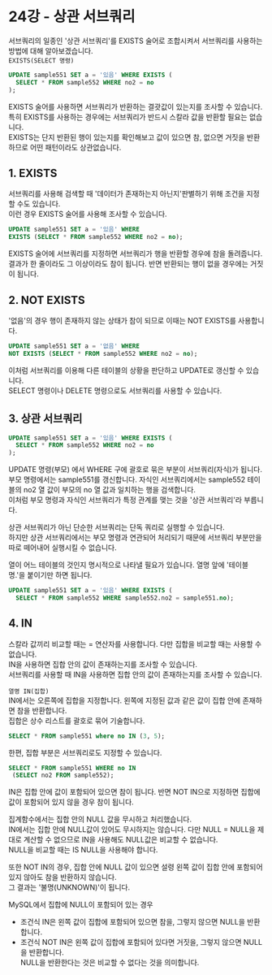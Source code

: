 # 24강 - 상관 서브쿼리
서브쿼리의 일종인 '상관 서브쿼리'를 EXISTS 술어로 조합시켜서 서브쿼리를 사용하는 방법에 대해 알아보겠습니다.  
`EXISTS(SELECT 명령)`  
  
```SQL
UPDATE sample551 SET a = '있음' WHERE EXISTS (
  SELECT * FROM sample552 WHERE no2 = no
);
```
EXISTS 술어를 사용하면 서브쿼리가 반환하는 결괏값이 있는지를 조사할 수 있습니다.  
특히 EXISTS를 사용하는 경우에는 서브쿼리가 반드시 스칼라 값을 반환할 필요는 없습니다.  
EXISTS는 단지 반환된 행이 있는지를 확인해보고 값이 있으면 참, 없으면 거짓을 반환하므로 어떤 패턴이라도 상관없습니다.  
  
## 1. EXISTS
서브쿼리를 사용해 검색할 때 '데이터가 존재하는지 아닌지'판별하기 위해 조건을 지정할 수도 있습니다.  
이런 경우 EXISTS 술어를 사용해 조사할 수 있습니다.  
```SQL
UPDATE sample551 SET a = '있음' WHERE 
EXISTS (SELECT * FROM sample552 WHERE no2 = no);
```
EXISTS 술어에 서브쿼리를 지정하면 서브쿼리가 행을 반환할 경우에 참을 돌려줍니다.  
결과가 한 줄이라도 그 이상이라도 참이 됩니다. 반면 반환되는 행이 없을 경우에는 거짓이 됩니다.  
  
## 2. NOT EXISTS
'없음'의 경우 행이 존재하지 않는 상태가 참이 되므로 이때는 NOT EXISTS를 사용합니다.  
```SQL
UPDATE sample551 SET a = '없음' WHERE
NOT EXISTS (SELECT * FROM sample552 WHERE no2 = no);
```
이처럼 서브쿼리를 이용해 다른 테이블의 상황을 판단하고 UPDATE로 갱신할 수 있습니다.  
SELECT 명령이나 DELETE 명령으로도 서브쿼리를 사용할 수 있습니다.  
  
## 3. 상관 서브쿼리
```SQL
UPDATE sample551 SET a = '있음' WHERE EXISTS (
  SELECT * FROM sample552 WHERE no2 = no
);
```
UPDATE 명령(부모) 에서 WHERE 구에 괄호로 묶은 부분이 서브쿼리(자식)가 됩니다.  
부모 명령에서는 sample551를 갱신합니다. 자식인 서브쿼리에서는 sample552 테이블의 no2 열 값이 부모의 no 열 값과 일치하는 행을 검색합니다.  
이처럼 부모 명령과 자식인 서브쿼리가 특정 관계를 맺는 것을 '상관 서브쿼리'라 부릅니다.  
  
상관 서브쿼리가 아닌 단순한 서브쿼리는 단독 쿼리로 실행할 수 있습니다.  
하지만 상관 서브쿼리에서는 부모 명령과 연관되어 처리되기 때문에 서브쿼리 부분만을 따로 떼어내어 실행시킬 수 없습니다.  
  
열이 어느 테이블의 것인지 명시적으로 나타낼 필요가 있습니다. 열명 앞에 '테이블명.'을 붙이기만 하면 됩니다.  
```SQL
UPDATE sample551 SET a = '있음' WHERE EXISTS (
  SELECT * FROM sample552 WHERE sample552.no2 = sample551.no);
```
## 4. IN
스칼라 값끼리 비교할 때는 = 연산자를 사용합니다. 다만 집합을 비교할 때는 사용할 수 없습니다.  
IN을 사용하면 집합 안의 값이 존재하는지를 조사할 수 있습니다.  
서브쿼리를 사용할 때 IN을 사용하면 집합 안의 값이 존재하는지를 조사할 수 있습니다.  
  
`열명 IN(집합)`  
IN에서는 오른쪽에 집합을 지정합니다. 왼쪽에 지정된 값과 같은 값이 집합 안에 존재하면 참을 반환합니다.  
집합은 상수 리스트를 괄호로 묶어 기술합니다.  
```SQL
SELECT * FROM sample551 where no IN (3, 5);
```
한편, 집합 부분은 서브쿼리로도 지정할 수 있습니다.  
```SQL
SELECT * FROM sample551 WHERE no IN
 (SELECT no2 FROM sample552);
```
IN은 집합 안에 값이 포함되어 있으면 참이 됩니다. 반면 NOT IN으로 지정하면 집합에 값이 포함되어 있지 않을 경우 참이 됩니다.  
  
집계함수에서는 집합 안의 NULL 값을 무시하고 처리했습니다.  
IN에서는 집합 안에 NULL값이 있어도 무시하지는 않습니다. 다만 NULL = NULL을 제대로 계산할 수 없으므로 IN을 사용해도 NULL값은 비교할 수 없습니다.  
NULL을 비교할 때는 IS NULL을 사용해야 합니다.  
  
또한 NOT IN의 경우, 집합 안에 NULL 값이 있으면 설령 왼쪽 값이 집합 안에 포함되어 있지 않아도 참을 반환하지 않습니다.  
그 결과는 '불명(UNKNOWN)'이 됩니다.  
  
MySQL에서 집합에 NULL이 포함되어 있는 경우  
- 조건식 IN은 왼쪽 값이 집합에 포함되어 있으면 참을, 그렇지 않으면 NULL을 반환합니다.  
- 조건식 NOT IN은 왼쪽 값이 집합에 포함되어 있다면 거짓을, 그렇지 않으면 NULL을 반환합니다.  
NULL을 반환한다는 것은 비교할 수 없다는 것을 의미합니다.  
